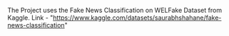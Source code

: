 The Project uses the Fake News Classification on WELFake Dataset from Kaggle.
Link - "https://www.kaggle.com/datasets/saurabhshahane/fake-news-classification"
